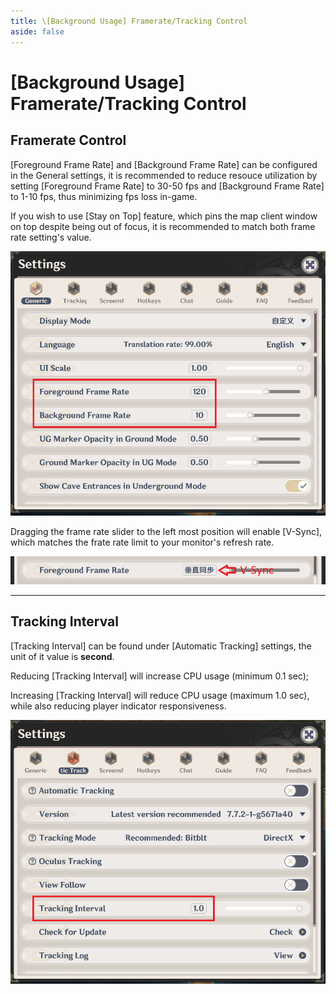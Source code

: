 ```yaml
---
title: \[Background Usage] Framerate/Tracking Control
aside: false
---
```


# [Background Usage] Framerate/Tracking Control

## Framerate Control

[Foreground Frame Rate] and [Background Frame Rate] can be configured in the General settings, it is recommended to reduce resouce utilization by setting [Foreground Frame Rate] to 30-50 fps and [Background Frame Rate] to 1-10 fps, thus minimizing fps loss in-game.

If you wish to use [Stay on Top] feature, which pins the map client window on top despite being out of focus, it is recommended to match both frame rate setting's value.

![](./../../../../public/imgs/en/manual/bg-frate/1.png)

Dragging the frame rate slider to the left most position will enable \[V-Sync], which matches the frate rate limit to your monitor's refresh rate.

![](./../../../../public/imgs/en/manual/bg-frate/2.png)

---

## Tracking Interval

[Tracking Interval] can be found under [Automatic Tracking] settings, the unit of it value is **second**.

Reducing [Tracking Interval] will increase CPU usage (minimum 0.1 sec);

Increasing [Tracking Interval] will reduce CPU usage (maximum 1.0 sec), while also reducing player indicator responsiveness.

![](./../../../../public/imgs/en/manual/bg-frate/3.png)
